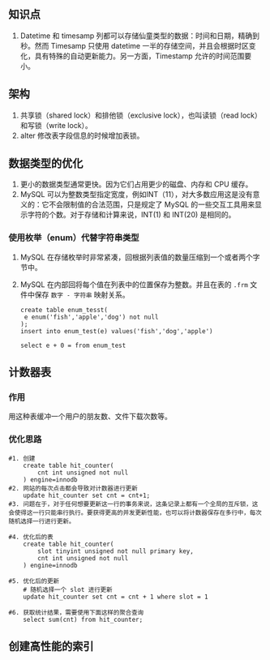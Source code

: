 ## 知识点

1. Datetime 和 timesamp 列都可以存储仙童类型的数据：时间和日期，精确到秒。然而 Timesamp 只使用 datetime 一半的存储空间，并且会根据时区变化，具有特殊的自动更新能力。另一方面，Timestamp 允许的时间范围要小。

## 架构

1. 共享锁（shared lock）和排他锁（exclusive lock），也叫读锁（read lock）和写锁（write lock）。
2. alter 修改表字段信息的时候增加表锁。

## 数据类型的优化

1. 更小的数据类型通常更快。因为它们占用更少的磁盘、内存和 CPU 缓存。
2. MySQL 可以为整数类型指定宽度，例如INT（11），对大多数应用这是没有意义的：它不会限制值的合法范围，只是规定了 MySQL 的一些交互工具用来显示字符的个数。对于存储和计算来说，INT(1) 和 INT(20) 是相同的。

###  使用枚举（enum）代替字符串类型

1. MySQL 在存储枚举时非常紧凑，回根据列表值的数量压缩到一个或者两个字节中。

2. MySQL 在内部回将每个值在列表中的位置保存为整数。并且在表的 `.frm` 文件中保存 `数字 - 字符串` 映射关系。

   ```mysql
   create table enum_tesst(
   	e enum('fish','apple','dog') not null
   );
   insert into enum_test(e) values('fish','dog','apple')
   
   select e + 0 = from enum_test 
   ```

## 计数器表

### 作用

用这种表缓冲一个用户的朋友数、文件下载次数等。

### 优化思路

```mysql
#1. 创建
    create table hit_counter(
        cnt int unsigned not null
    ) engine=innodb
#2. 网站的每次点击都会导致对计数器进行更新
	update hit_counter set cnt = cnt+1;
#3. 问题在于，对于任何想要更新这一行的事务来说，这条记录上都有一个全局的互斥锁，这会使得这一行只能串行执行。要获得更高的并发更新性能，也可以将计数器保存在多行中，每次随机选择一行进行更新。

#4. 优化后的表
    create table hit_counter(
        slot tinyint unsigned not null primary key,
        cnt int unsigned not null
    ) engine=innodb

#5. 优化后的更新
    # 随机选择一个 slot 进行更新
    update hit_counter set cnt = cnt + 1 where slot = 1

#6. 获取统计结果，需要使用下面这样的聚合查询
	select sum(cnt) from hit_counter;
```

## 创建高性能的索引

